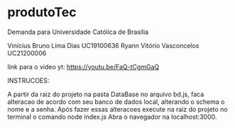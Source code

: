 # produtoTec
Demanda para Universidade Católica de Brasília  

Vinícius Bruno Lima Dias UC19100636
Ryann Vitório Vasconcelos  UC21200006

link para o video yt: https://youtu.be/FaQ-tCgmGaQ

INSTRUCOES:

A partir da raiz do projeto na pasta DataBase no arquivo bd.js, faca alteracao de acordo com seu banco de dados local, alterando o schema o nome e a senha.
Após fazer essas alteracoes execute na raiz do projeto no terminal o comando node index.js
Abra o navegador na localhost:3000.